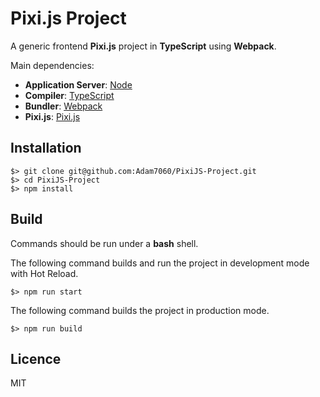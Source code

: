 # Pixi.js Project

A generic frontend **Pixi.js** project in **TypeScript** using **Webpack**.

Main dependencies:

-   **Application Server**: [Node](https://nodejs.org/en/)
-   **Compiler**: [TypeScript](https://github.com/Microsoft/TypeScript)
-   **Bundler**: [Webpack](https://github.com/webpack/webpack)
-   **Pixi.js**: [Pixi.js](http://www.pixijs.com/)

## Installation

    $> git clone git@github.com:Adam7060/PixiJS-Project.git
    $> cd PixiJS-Project
    $> npm install

## Build

Commands should be run under a **bash** shell.

The following command builds and run the project in development mode with Hot Reload.

    $> npm run start

The following command builds the project in production mode.

    $> npm run build

## Licence

MIT
